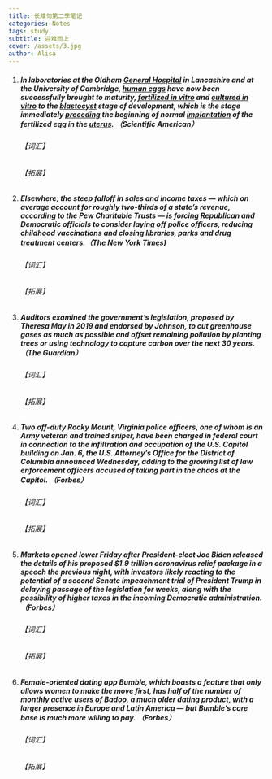 ```yaml
---
title: 长难句第二季笔记
categories: Notes
tags: study
subtitle: 迎难而上
cover: /assets/3.jpg
author: Alisa
---
```


1. ##### In laboratories at the Oldham <u>General Hospital</u> in Lancashire and at the University of Cambridge, <u>human eggs</u> have now been successfully brought to maturity, <u>fertilized in vitro</u> and <u>cultured in vitro</u> to the <u>blastocyst</u> stage of development, which is the stage immediately <u>preceding</u> the beginning of normal <u>implantation</u> of the fertilized egg in the <u>uterus</u>. （Scientific American）

   ###### 【词汇】

   ###### 【拓展】

2. ##### Elsewhere, the steep falloff in sales and income taxes — which on average account for roughly two-thirds of a state’s revenue, according to the Pew Charitable Trusts — is forcing Republican and Democratic officials to consider laying off police officers, reducing childhood vaccinations and closing libraries, parks and drug treatment centers.（The New York Times)

   ###### 【词汇】

   ###### 【拓展】

 

3. ##### Auditors examined the government’s legislation, proposed by Theresa May in 2019 and endorsed by Johnson, to cut greenhouse gases as much as possible and offset remaining pollution by planting trees or using technology to capture carbon over the next 30 years.（The Guardian）

   ###### 【词汇】

   ###### 【拓展】

   

4. ##### Two off-duty Rocky Mount, Virginia police officers, one of whom is an Army veteran and trained sniper, have been charged in federal court in connection to the infiltration and occupation of the U.S. Capitol building on Jan. 6, the U.S. Attorney’s Office for the District of Columbia announced Wednesday, adding to the growing list of law enforcement officers accused of taking part in the chaos at the Capitol. （Forbes）

   ###### 【词汇】

   ###### 【拓展】

 

5. ##### Markets opened lower Friday after President-elect Joe Biden released the details of his proposed $1.9 trillion coronavirus relief package in a speech the previous night, with investors likely reacting to the potential of a second Senate impeachment trial of President Trump in delaying passage of the legislation for weeks, along with the possibility of higher taxes in the incoming Democratic administration.（Forbes）

   ###### 【词汇】

   ###### 【拓展】

 

6. ##### Female-oriented dating app Bumble, which boasts a feature that only allows women to make the move first, has half of the number of monthly active users of Badoo, a much older dating product, with a larger presence in Europe and Latin America — but Bumble’s core base is much more willing to pay. （Forbes）

   ###### 【词汇】

   ###### 【拓展】







